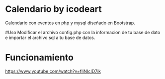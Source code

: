 # Calendario by icodeart
Calendario con eventos en php y mysql diseñado en Bootstrap.

#Uso
Modificar el archivo config.php con la informacion de tu base de dato e importar el archivo sql a tu base de datos.

# Funcionamiento
https://www.youtube.com/watch?v=fIiNIcID7ik
